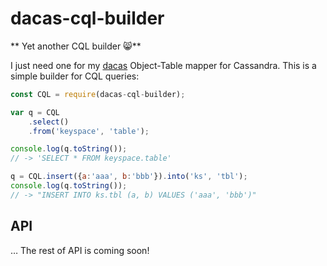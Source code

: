 # dacas-cql-builder
** Yet another CQL builder :smile_cat:**

I just need one for my [dacas](https://github.com/tutukin/dacas) Object-Table mapper for Cassandra. This is a simple builder for CQL queries:

```javascript
const CQL = require(dacas-cql-builder);

var q = CQL
    .select()
    .from('keyspace', 'table');

console.log(q.toString());
// -> 'SELECT * FROM keyspace.table'

q = CQL.insert({a:'aaa', b:'bbb'}).into('ks', 'tbl');
console.log(q.toString());
// -> "INSERT INTO ks.tbl (a, b) VALUES ('aaa', 'bbb')"
```
## API

… The rest of API is coming soon!
